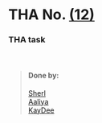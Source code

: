 # THA No.  [(12)](link)

### THA task

<br>

> #### Done by:
>[Sherl](https://github.com/aayushi221/Devsnest-Frontend/tree/main/day-12)  <br>
>[Aaliya](https://github.com/Aaliya7516/DevsNest/tree/main/Web%20Development/Day-012-JS9-LocalStorage_%26_SyncAsync) <br>
>[KayDee](https://github.com/kaydee0502/devsnest-frontend/tree/master/Tha12) <br>

